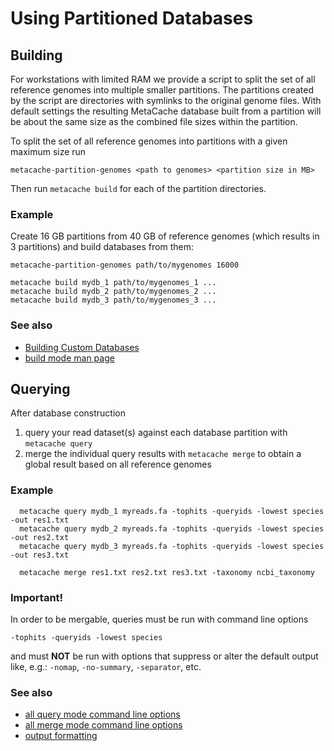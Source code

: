 # Using Partitioned Databases


## Building

For workstations with limited RAM we provide a script to split the set of all reference genomes into multiple smaller partitions. 
The partitions created by the script are directories with symlinks to the original genome files.
With default settings the resulting MetaCache database built from a partition will be about the same size as the combined file sizes within the partition.

To split the set of all reference genomes into partitions with a given maximum size run

```
metacache-partition-genomes <path to genomes> <partition size in MB>
```

Then run `metacache build` for each of the partition directories.

### Example
Create 16 GB partitions from 40 GB of reference genomes (which results in 3 partitions) and build databases from them:
```
metacache-partition-genomes path/to/mygenomes 16000

metacache build mydb_1 path/to/mygenomes_1 ...
metacache build mydb_2 path/to/mygenomes_2 ...
metacache build mydb_3 path/to/mygenomes_3 ...
```

### See also
* [Building Custom Databases](building.md)
* [build mode man page](mode_build.txt)



## Querying

After database construction

1. query your read dataset(s) against each database partition with `metacache query`
2. merge the individual query results with `metacache merge` to obtain a global result based on all reference genomes


### Example
```
  metacache query mydb_1 myreads.fa -tophits -queryids -lowest species -out res1.txt 
  metacache query mydb_2 myreads.fa -tophits -queryids -lowest species -out res2.txt
  metacache query mydb_3 myreads.fa -tophits -queryids -lowest species -out res3.txt

  metacache merge res1.txt res2.txt res3.txt -taxonomy ncbi_taxonomy
```

### Important!
In order to be mergable, queries must be run with command line options
```
-tophits -queryids -lowest species
```

and must <strong>NOT</strong> be run with options that suppress or alter the default output
like, e.g.: `-nomap`, `-no-summary`, `-separator`, etc.



### See also
* [all query mode command line options](mode_query.txt)
* [all merge mode command line options](mode_merge.txt)
* [output formatting](output.md)


